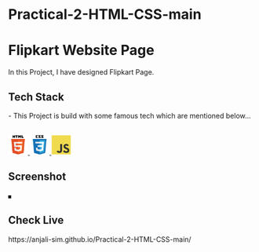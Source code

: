 # Practical-2-HTML-CSS-main

# Flipkart Website Page

In this Project, I have designed Flipkart Page.

<h2>Tech Stack</h2>
- This Project is build with some famous tech which are mentioned below...<br><br>

<p align="left"> 
<a href="https://www.w3.org/html/" target="_blank" rel="noreferrer"> 
<img src="https://raw.githubusercontent.com/devicons/devicon/master/icons/html5/html5-original-wordmark.svg" alt="html5" width="40" height="40"/> </a> 
<a href="https://www.w3schools.com/css/" target="_blank" rel="noreferrer"> 
<img src="https://raw.githubusercontent.com/devicons/devicon/master/icons/css3/css3-original-wordmark.svg" alt="css3" width="40" height="40"/> </a> 
<a href="https://developer.mozilla.org/en-US/docs/Web/JavaScript" target="_blank" rel="noreferrer"> 
<img src="https://raw.githubusercontent.com/devicons/devicon/master/icons/javascript/javascript-original.svg" alt="javascript" width="40" height="40"/> </a>
</p>

<h2>Screenshot</h2>
<img style="border: 3px solid black"; src="https://github.com/anjali-sim/Practical-2-HTML-and-CSS/blob/85b454645cadd17df521927f4216fa16a975c8f5/Final%20Outcome.png" alt="">
<br>

 <h2>Check Live</h2>
 https://anjali-sim.github.io/Practical-2-HTML-CSS-main/
 
 
